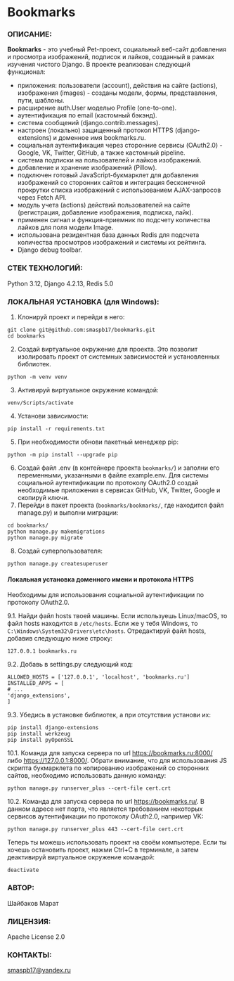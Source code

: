 # Bookmarks
### ОПИСАНИЕ:
**Bookmarks** - это учебный Pet-проект, социальный веб-сайт добавления и 
просмотра изображений, подписок и лайков, созданный в рамках изучения чистого 
Django. 
В проекте реализован следующий функционал:
* приложения: пользователи (account), действия на сайте (actions),
  изображения (images) - созданы модели, формы, представления, пути, шаблоны.
* расширение auth.User моделью Profile (one-to-one).
* аутентификация по email (кастомный бэкэнд).
* система сообщений (django.contrib.messages).
* настроен (локально) защищенный протокол HTTPS (django-extensions) и 
  доменное имя bookmarks.ru.
* социальная аутентификация через сторонние сервисы (OAuth2.0) - Google, VK,
  Twitter, GitHub, а также кастомный pipeline.
* система подписки на пользователей и лайков изображений.
* добавление и хранение изображений (Pillow).
* подключен готовый JavaScript-букмарклет для добавления изображений
  со сторонних сайтов и интеграция бесконечной прокрутки списка изображений
  с использованием AJAX-запросов через Fetch API.
* модуль учета (actions) действий пользователей на сайте (регистрация, 
  добавление изображения, подписка, лайк).
* применен сигнал и функция-приемник по подсчету количества лайков для 
  поля модели Image.
* использована резидентная база данных Redis для подсчета количества
  просмотров изображений и системы их рейтинга.
* Django debug toolbar.

### СТЕК ТЕХНОЛОГИЙ:

Python 3.12, Django 4.2.13, Redis 5.0

### ЛОКАЛЬНАЯ УСТАНОВКА (для Windows):

1. Клонируй проект и перейди в него:
```shell
git clone git@github.com:smaspb17/bookmarks.git
cd bookmarks
```
2. Создай виртуальное окружение для проекта. Это позволит изолировать 
   проект от системных зависимостей и установленных библиотек. 
```shell
python -m venv venv
```
3. Активируй виртуальное окружение командой:
```shell
venv/Scripts/activate
```
4. Установи зависимости:
```shell
pip install -r requirements.txt
```
5. При необходимости обнови пакетный менеджер pip:
```shell
python -m pip install --upgrade pip
```
6. Создай файл .env (в контейнере проекта `bookmarks/`) и заполни его 
   переменными, указанными в файле example.env. Для системы социальной
   аутентификации по протоколу OAuth2.0 создай необходимые приложения
   в сервисах GitHub, VK, Twitter, Google и скопируй ключи.
7. Перейди в пакет проекта (`bookmarks/bookmarks/`, где находится файл
   manage.py) и выполни миграции:
```shell
cd bookmarks/
python manage.py makemigrations
python manage.py migrate
```
8. Создай суперпользователя:
```shell
python manage.py createsuperuser
```
#### Локальная установка доменного имени и протокола HTTPS
Необходимы для использования социальной аутентификации по протоколу OAuth2.0.

9.1. Найди файл hosts твоей машины. Если используешь Linux/macOS,
      то файл hosts находится в `/etc/hosts`. Если же у тебя Windows, то
      `C:\Windows\System32\Drivers\etc\hosts`. 
      Отредактируй файл hosts, добавив следующую ниже строку:
```
127.0.0.1 bookmarks.ru
```
9.2. Добавь в settings.py следующий код:
```
ALLOWED_HOSTS = ['127.0.0.1', 'localhost', 'bookmarks.ru']
INSTALLED_APPS = [
# ...
'django_extensions',
]
```
9.3. Убедись в установке библиотек, а при отсутствии установи их:
```
pip install django-extensions
pip install werkzeug
pip install pyOpenSSL
```
10.1. Команда для запуска сервера по url https://bookmarks.ru:8000/ либо 
https://127.0.0.1:8000/. Обрати внимание, что для использования JS скрипта 
букмарклета по копированию изображений со сторонних сайтов, необходимо 
использовать данную команду:
```
python manage.py runserver_plus --cert-file cert.crt
```
10.2. Команда для запуска сервера по url https://bookmarks.ru/. В данном 
адресе нет порта, что является требованием некоторых сервисов 
аутентификации по протоколу OAuth2.0, например VK:
```
python manage.py runserver_plus 443 --cert-file cert.crt
```
Теперь ты можешь использовать проект на своём компьютере. 
Если ты хочешь остановить проект, нажми Ctrl+C в терминале, 
а затем деактивируй виртуальное окружение командой:
```shell
deactivate
```

### АВТОР:
Шайбаков Марат

### ЛИЦЕНЗИЯ:
Apache License 2.0

### КОНТАКТЫ:
smaspb17@yandex.ru

